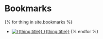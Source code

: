 # Bookmarks

{% for thing in site.bookmarks %}
* [![{{thing.title}}]({{thing.title}}.png) {{thing.title}}]({{thing.target-url}})
{% endfor %}

